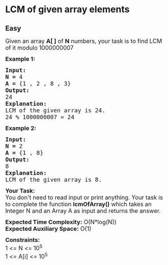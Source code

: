 # LCM of given array elements
## Easy
<div class="problems_problem_content__Xm_eO" style="user-select: auto;"><p style="user-select: auto;"><span style="font-size: 18px; user-select: auto;">Given an array <strong style="user-select: auto;">A[ ]</strong>&nbsp;of <strong style="user-select: auto;">N</strong>&nbsp;numbers, your task is to find&nbsp;LCM of it modulo 1000000007</span></p>

<p style="user-select: auto;"><span style="font-size: 18px; user-select: auto;"><strong style="user-select: auto;">Example 1:</strong> </span></p>

<pre style="position: relative; user-select: auto;"><span style="font-size: 18px; user-select: auto;"><strong style="user-select: auto;">Input:</strong>
<strong style="user-select: auto;">N =</strong> 4
<strong style="user-select: auto;">A = </strong>{1 , 2 , 8 , 3}
<strong style="user-select: auto;">Output:</strong>
24
<strong style="user-select: auto;">Explanation:</strong>
LCM of the given array is 24.</span>
<span style="font-size: 18px; user-select: auto;">24 % 1000000007 = 24</span><div class="open_grepper_editor" title="Edit &amp; Save To Grepper" style="user-select: auto;"></div></pre>

<p style="user-select: auto;"><span style="font-size: 18px; user-select: auto;"><strong style="user-select: auto;">Example 2:</strong> </span></p>

<pre style="position: relative; user-select: auto;"><span style="font-size: 18px; user-select: auto;"><strong style="user-select: auto;">Input:</strong>
<strong style="user-select: auto;">N =</strong> 2
<strong style="user-select: auto;">A = </strong>{1 , 8}
<strong style="user-select: auto;">Output:</strong>
8
<strong style="user-select: auto;">Explanation:</strong>
LCM of the given array is 8.</span>
<div class="open_grepper_editor" title="Edit &amp; Save To Grepper" style="user-select: auto;"></div></pre>

<p style="user-select: auto;"><span style="font-size: 18px; user-select: auto;"><strong style="user-select: auto;">Your Task:</strong><br style="user-select: auto;">
You don't need to read input or print anything. Your task is to complete the function <strong style="user-select: auto;">lcmOfArray()</strong> which takes an Integer N and an Array A as input and returns the answer.</span></p>

<p style="user-select: auto;"><span style="font-size: 18px; user-select: auto;"><strong style="user-select: auto;">Expected Time Complexity:</strong> O(N*log(N))<br style="user-select: auto;">
<strong style="user-select: auto;">Expected Auxiliary Space:</strong> O(1)</span></p>

<p style="user-select: auto;"><span style="font-size: 18px; user-select: auto;"><strong style="user-select: auto;">Constraints:</strong><br style="user-select: auto;">
1 &lt;= N &lt;= 10<sup style="user-select: auto;">5</sup><br style="user-select: auto;">
1 &lt;= A[i] &lt;= 10<sup style="user-select: auto;">5</sup></span></p>
</div>